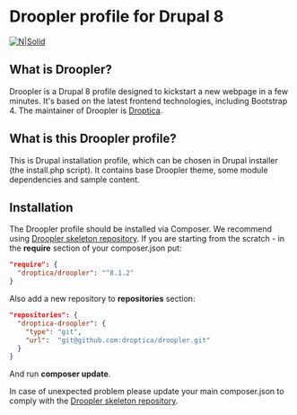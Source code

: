 # Droopler profile for Drupal 8 #
[![N|Solid](https://www.droopler.pl/sites/default/files/logo_droopler.jpg)](http://droopler.pl)

## What is Droopler? ##
Droopler is a Drupal 8 profile designed to kickstart a new webpage in a few minutes. It's based on the latest frontend technologies, including Bootstrap 4. The maintainer of Droopler is [Droptica](https://droptica.com).

## What is this Droopler profile? ##
This is Drupal installation profile, which can be chosen in Drupal installer (the install.php script). It contains base Droopler theme, some module dependencies and sample content.

## Installation ##
The Droopler profile should be installed via Composer. We recommend using [Droopler skeleton repository](https://github.com/droptica/droopler_project). If you are starting from the scratch - in the **require** section of your composer.json put:

```json
"require": {
  "droptica/droopler": "^8.1.2"
}
```

Also add a new repository to **repositories** section:
```json
"repositories": {
  "droptica-droopler": {
    "type": "git",
    "url":  "git@github.com:droptica/droopler.git"
  }
}
```

And run **composer update**.

In case of unexpected problem please update your main composer.json to comply with the [Droopler skeleton repository](https://github.com/droptica/droopler_project).

